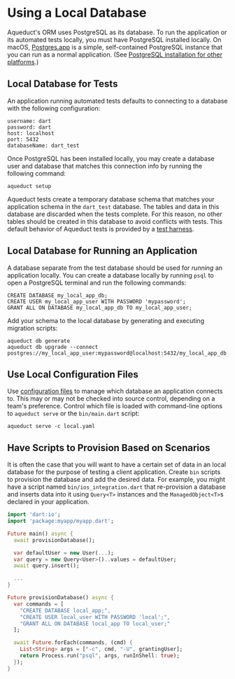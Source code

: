 # Using a Local Database

Aqueduct's ORM uses PostgreSQL as its database. To run the application or its automated tests locally, you must have PostgreSQL installed locally. On macOS, [Postgres.app](https://postgresapp.com) is a simple, self-contained PostgreSQL instance that you can run as a normal application. (See [PostgreSQL installation for other platforms](https://www.postgresql.org/download/).)

## Local Database for Tests

An application running automated tests defaults to connecting to a database with the following configuration:

```
username: dart
password: dart
host: localhost
port: 5432
databaseName: dart_test
```

Once PostgreSQL has been installed locally, you may create a database user and database that matches this connection info by running the following command:

```
aqueduct setup
```

Aqueduct tests create a temporary database schema that matches your application schema in the `dart_test` database. The tables and data in this database are discarded when the tests complete. For this reason, no other tables should be created in this database to avoid conflicts with tests. This default behavior of Aqueduct tests is provided by a [test harness](tests.md).

## Local Database for Running an Application

A database separate from the test database should be used for *running* an application locally. You can create a database locally by running `psql` to open a PostgreSQL terminal and run the following commands:

```
CREATE DATABASE my_local_app_db;
CREATE USER my_local_app_user WITH PASSWORD 'mypassword';
GRANT ALL ON DATABASE my_local_app_db TO my_local_app_user;
```

Add your schema to the local database by generating and executing migration scripts:

```
aqueduct db generate
aqueduct db upgrade --connect postgres://my_local_app_user:mypassword@localhost:5432/my_local_app_db
```

## Use Local Configuration Files

Use [configuration files](../http/configure.md) to manage which database an application connects to. This may or may not be checked into source control, depending on a team's preference. Control which file is loaded with command-line options to `aqueduct serve` or the `bin/main.dart` script:

```
aqueduct serve -c local.yaml
```

## Have Scripts to Provision Based on Scenarios

It is often the case that you will want to have a certain set of data in an local database for the purpose of testing a client application. Create `bin` scripts to provision the database and add the desired data. For example, you might have a script named `bin/ios_integration.dart` that re-provision a database and inserts data into it using `Query<T>` instances and the `ManagedObject<T>`s declared in your application.

```dart
import 'dart:io';
import 'package:myapp/myapp.dart';

Future main() async {
  await provisionDatabase();

  var defaultUser = new User(...);
  var query = new Query<User>()..values = defaultUser;
  await query.insert();

  ...
}

Future provisionDatabase() async {
  var commands = [
    "CREATE DATABASE local_app;",
    "CREATE USER local_user WITH PASSWORD 'local';",
    "GRANT ALL ON DATABASE local_app TO local_user;"
  ];

  await Future.forEach(commands, (cmd) {
    List<String> args = ["-c", cmd, "-U", grantingUser];
    return Process.run("psql", args, runInShell: true);
  });
}
```
